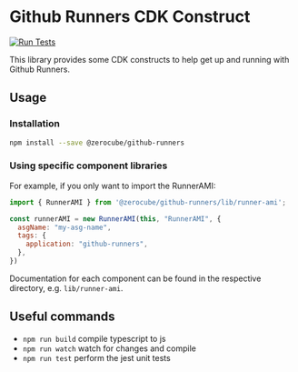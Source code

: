 # Github Runners CDK Construct

[![Run Tests](https://github.com/zerocube/github-runners/actions/workflows/branch-tests.yml/badge.svg)](https://github.com/zerocube/github-runners/actions/workflows/branch-tests.yml)

This library provides some CDK constructs to help get up and running with Github Runners.

## Usage

### Installation

```bash
npm install --save @zerocube/github-runners
```

### Using specific component libraries

For example, if you only want to import the RunnerAMI:

```js
import { RunnerAMI } from '@zerocube/github-runners/lib/runner-ami';

const runnerAMI = new RunnerAMI(this, "RunnerAMI", {
  asgName: "my-asg-name",
  tags: {
    application: "github-runners",
  },
})
```

Documentation for each component can be found in the respective directory, e.g. `lib/runner-ami`.

## Useful commands

 * `npm run build`   compile typescript to js
 * `npm run watch`   watch for changes and compile
 * `npm run test`    perform the jest unit tests